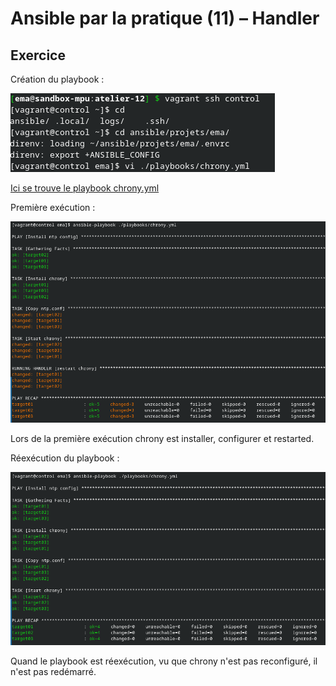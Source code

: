 # Ansible par la pratique (11) – Handler

## Exercice

Création du playbook :

![img](./img/Screenshot_20250325_112612.png)

[Ici se trouve le playbook chrony.yml](playbook.yml)

Première exécution :

![img](./img/Screenshot_20250325_113258.png)

Lors de la première exécution chrony est installer, configurer et restarted.

Réexécution du playbook :

![img](./img/Screenshot_20250325_113317.png)

Quand le playbook est réexécution, vu que chrony n'est pas reconfiguré, il n'est pas redémarré.
